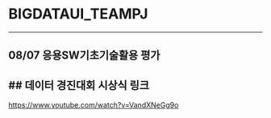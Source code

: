 # BIGDATAUI_TEAMPJ
---
## 08/07 응용SW기초기술활용 평가

## ## 데이터 경진대회 시상식 링크
https://www.youtube.com/watch?v=VandXNeGg9o
